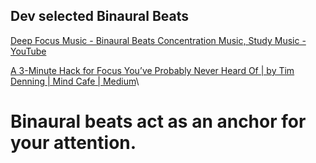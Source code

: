  ## Dev selected Binaural Beats

[Deep Focus Music - Binaural Beats Concentration Music, Study Music - YouTube](https://www.youtube.com/watch?v=g1LNTAdIi8k&t=4824s)

[A 3-Minute Hack for Focus You’ve Probably Never Heard Of | by Tim Denning | Mind Cafe | Medium](https://medium.com/mind-cafe/a-3-minute-hack-for-focus-youve-probably-never-heard-of-40708b788a0f)\

# Binaural beats act as an anchor for your attention.